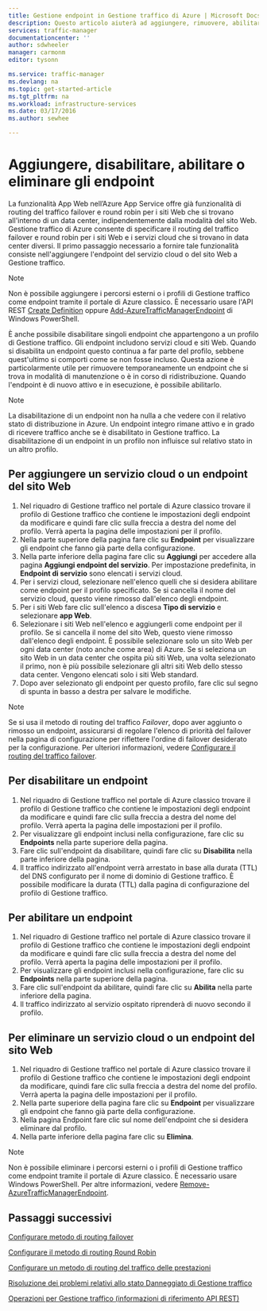 ```yaml
---
title: Gestione endpoint in Gestione traffico di Azure | Microsoft Docs
description: Questo articolo aiuterà ad aggiungere, rimuovere, abilitare e disabilitare gli endpoint da Gestione traffico di Azure.
services: traffic-manager
documentationcenter: ''
author: sdwheeler
manager: carmonm
editor: tysonn

ms.service: traffic-manager
ms.devlang: na
ms.topic: get-started-article
ms.tgt_pltfrm: na
ms.workload: infrastructure-services
ms.date: 03/17/2016
ms.author: sewhee

---
```

# Aggiungere, disabilitare, abilitare o eliminare gli endpoint
La funzionalità App Web nell’Azure App Service offre già funzionalità di routing del traffico failover e round robin per i siti Web che si trovano all'interno di un data center, indipendentemente dalla modalità del sito Web. Gestione traffico di Azure consente di specificare il routing del traffico failover e round robin per i siti Web e i servizi cloud che si trovano in data center diversi. Il primo passaggio necessario a fornire tale funzionalità consiste nell'aggiungere l'endpoint del servizio cloud o del sito Web a Gestione traffico.

> [!NOTE]
> Non è possibile aggiungere i percorsi esterni o i profili di Gestione traffico come endpoint tramite il portale di Azure classico. È necessario usare l'API REST [Create Definition](http://go.microsoft.com/fwlink/p/?LinkId=400772) oppure [Add-AzureTrafficManagerEndpoint](http://go.microsoft.com/fwlink/p/?LinkId=400774) di Windows PowerShell.
> 
> 

È anche possibile disabilitare singoli endpoint che appartengono a un profilo di Gestione traffico. Gli endpoint includono servizi cloud e siti Web. Quando si disabilita un endpoint questo continua a far parte del profilo, sebbene quest'ultimo si comporti come se non fosse incluso. Questa azione è particolarmente utile per rimuovere temporaneamente un endpoint che si trova in modalità di manutenzione o è in corso di ridistribuzione. Quando l'endpoint è di nuovo attivo e in esecuzione, è possibile abilitarlo.

> [!NOTE]
> La disabilitazione di un endpoint non ha nulla a che vedere con il relativo stato di distribuzione in Azure. Un endpoint integro rimane attivo e in grado di ricevere traffico anche se è disabilitato in Gestione traffico. La disabilitazione di un endpoint in un profilo non influisce sul relativo stato in un altro profilo.
> 
> 

## Per aggiungere un servizio cloud o un endpoint del sito Web
1. Nel riquadro di Gestione traffico nel portale di Azure classico trovare il profilo di Gestione traffico che contiene le impostazioni degli endpoint da modificare e quindi fare clic sulla freccia a destra del nome del profilo. Verrà aperta la pagina delle impostazioni per il profilo.
2. Nella parte superiore della pagina fare clic su **Endpoint** per visualizzare gli endpoint che fanno già parte della configurazione.
3. Nella parte inferiore della pagina fare clic su **Aggiungi** per accedere alla pagina **Aggiungi endpoint del servizio**. Per impostazione predefinita, in **Endpoint di servizio** sono elencati i servizi cloud.
4. Per i servizi cloud, selezionare nell'elenco quelli che si desidera abilitare come endpoint per il profilo specificato. Se si cancella il nome del servizio cloud, questo viene rimosso dall'elenco degli endpoint.
5. Per i siti Web fare clic sull'elenco a discesa **Tipo di servizio** e selezionare **app Web**.
6. Selezionare i siti Web nell'elenco e aggiungerli come endpoint per il profilo. Se si cancella il nome del sito Web, questo viene rimosso dall'elenco degli endpoint. È possibile selezionare solo un sito Web per ogni data center (noto anche come area) di Azure. Se si seleziona un sito Web in un data center che ospita più siti Web, una volta selezionato il primo, non è più possibile selezionare gli altri siti Web dello stesso data center. Vengono elencati solo i siti Web standard.
7. Dopo aver selezionato gli endpoint per questo profilo, fare clic sul segno di spunta in basso a destra per salvare le modifiche.

> [!NOTE]
> Se si usa il metodo di routing del traffico *Failover*, dopo aver aggiunto o rimosso un endpoint, assicurarsi di regolare l'elenco di priorità del failover nella pagina di configurazione per riflettere l'ordine di failover desiderato per la configurazione. Per ulteriori informazioni, vedere [Configurare il routing del traffico failover](traffic-manager-configure-failover-routing-method.md).
> 
> 

## Per disabilitare un endpoint
1. Nel riquadro di Gestione traffico nel portale di Azure classico trovare il profilo di Gestione traffico che contiene le impostazioni degli endpoint da modificare e quindi fare clic sulla freccia a destra del nome del profilo. Verrà aperta la pagina delle impostazioni per il profilo.
2. Per visualizzare gli endpoint inclusi nella configurazione, fare clic su **Endpoints** nella parte superiore della pagina.
3. Fare clic sull'endpoint da disabilitare, quindi fare clic su **Disabilita** nella parte inferiore della pagina.
4. Il traffico indirizzato all'endpoint verrà arrestato in base alla durata (TTL) del DNS configurato per il nome di dominio di Gestione traffico. È possibile modificare la durata (TTL) dalla pagina di configurazione del profilo di Gestione traffico.

## Per abilitare un endpoint
1. Nel riquadro di Gestione traffico nel portale di Azure classico trovare il profilo di Gestione traffico che contiene le impostazioni degli endpoint da modificare e quindi fare clic sulla freccia a destra del nome del profilo. Verrà aperta la pagina delle impostazioni per il profilo.
2. Per visualizzare gli endpoint inclusi nella configurazione, fare clic su **Endpoints** nella parte superiore della pagina.
3. Fare clic sull'endpoint da abilitare, quindi fare clic su **Abilita** nella parte inferiore della pagina.
4. Il traffico indirizzato al servizio ospitato riprenderà di nuovo secondo il profilo.

## Per eliminare un servizio cloud o un endpoint del sito Web
1. Nel riquadro di Gestione traffico nel portale di Azure classico trovare il profilo di Gestione traffico che contiene le impostazioni degli endpoint da modificare, quindi fare clic sulla freccia a destra del nome del profilo. Verrà aperta la pagina delle impostazioni per il profilo.
2. Nella parte superiore della pagina fare clic su **Endpoint** per visualizzare gli endpoint che fanno già parte della configurazione.
3. Nella pagina Endpoint fare clic sul nome dell'endpoint che si desidera eliminare dal profilo.
4. Nella parte inferiore della pagina fare clic su **Elimina**.

> [!NOTE]
> Non è possibile eliminare i percorsi esterni o i profili di Gestione traffico come endpoint tramite il portale di Azure classico. È necessario usare Windows PowerShell. Per altre informazioni, vedere [Remove-AzureTrafficManagerEndpoint](https://msdn.microsoft.com/library/dn690251.aspx).
> 
> 

## Passaggi successivi
[Configurare metodo di routing failover](traffic-manager-configure-failover-routing-method.md)

[Configurare il metodo di routing Round Robin](traffic-manager-configure-round-robin-routing-method.md)

[Configurare un metodo di routing del traffico delle prestazioni](traffic-manager-configure-performance-routing-method.md)

[Risoluzione dei problemi relativi allo stato Danneggiato di Gestione traffico](traffic-manager-troubleshooting-degraded.md)

[Operazioni per Gestione traffico (informazioni di riferimento API REST)](http://go.microsoft.com/fwlink/p/?LinkID=313584)

<!---HONumber=AcomDC_0824_2016-->